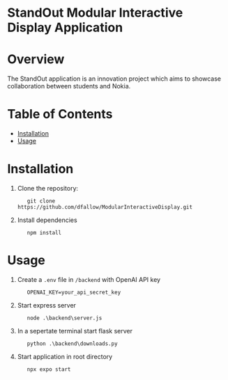 # StandOut Modular Interactive Display Application

# Overview
The StandOut application is an innovation project which aims to showcase collaboration between students and Nokia. 

# Table of Contents
- [Installation](https://github.com/dfallow/ModularInteractiveDisplay/edit/main/README.md#installation)
- [Usage](https://github.com/dfallow/ModularInteractiveDisplay/edit/main/README.md#usage)

# Installation

1. Clone the repository:
   
   ```
      git clone https://github.com/dfallow/ModularInteractiveDisplay.git
   ```
3. Install dependencies
   ```
      npm install
   ``` 
# Usage
1. Create a ```.env``` file in ```/backend``` with OpenAI API key
   
   ```
      OPENAI_KEY=your_api_secret_key
   ```
3. Start express server
   ```
      node .\backend\server.js
   ```
4. In a sepertate terminal start flask server
   ```
      python .\backend\downloads.py
   ```
5. Start application in root directory
   ```
      npx expo start
   ```
